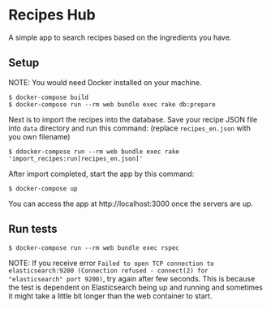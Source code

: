 # Recipes Hub

A simple app to search recipes based on the ingredients you have.

## Setup

NOTE: You would need Docker installed on your machine.

    $ docker-compose build
    $ docker-compose run --rm web bundle exec rake db:prepare

Next is to import the recipes into the database.
Save your recipe JSON file into `data` directory and run this command: (replace `recipes_en.json` with you own filename)

    $ ddocker-compose run --rm web bundle exec rake 'import_recipes:run[recipes_en.json]'

After import completed, start the app by this command:

    $ docker-compose up

You can access the app at http://localhost:3000 once the servers are up.

## Run tests

    $ docker-compose run --rm web bundle exec rspec

NOTE: If you receive error `Failed to open TCP connection to elasticsearch:9200 (Connection refused - connect(2) for "elasticsearch" port 9200)`, try again after few seconds. This is because the test is dependent on Elasticsearch being up and running and sometimes it might take a little bit longer than the web container to start.
